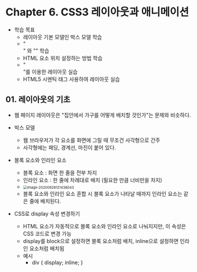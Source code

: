 # Chapter 6. CSS3 레이아웃과 애니메이션

* 학습 목표
  * 레이아웃 기본 모델인 박스 모델 학습
  * "<div>" 와 "<span>" 학습
  * HTML 요소 위치 설정하는 방법 학습
  * "<div>"를 이용한 레이아웃 실습
  * HTML5 시멘틱 태그 사용하여 레이아웃 실습



## 01. 레이아웃의 기초

* 웹 페이지 레이아웃은 "집안에서 가구를 어떻게 배치할 것인가"는 문제와 비슷하다.



* 박스 모델
  * 웹 브라우저가 각 요소를 화면에 그릴 때 무조건 사각형으로 간주
  * 사각형에는 패딩, 경계선, 마진이 붙어 있다.
* 블록 요소와 인라인 요소
  * 블록 요소 : 화면 한 줄을 전부 차지
  * 인라인 요소 : 한 줄에 차례대로 배치 (필요한 만큼 너비만을 차지)
  * <img src="C:\Users\user\AppData\Roaming\Typora\typora-user-images\image-20200928121438043.png" alt="image-20200928121438043" style="zoom:67%;" />
  * 블록 요소와 인라인 요소 혼합 시 블록 요소가 나타날 때까지 인라인 요소는 같은 줄에 배치된다.



* CSS로 display 속성 변경하기
  * HTML 요소가 자동적으로 블록 요소와 인라인 요소로 나눠지지만, 이 속성은 CSS 코드로 변경 가능
  * display를 block으로 설정하면 블록 요소처럼 배치, inline으로 설정하면 인라인 요소처럼 배치됨
  * 예시
    * div { display; inline; }
